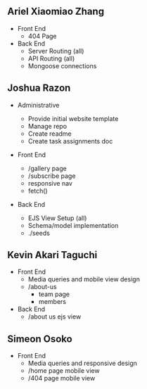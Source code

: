 ## Ariel Xiaomiao Zhang
  - Front End
    - 404 Page
  - Back End
    - Server Routing (all)
    - API Routing (all)
    - Mongoose connections

## Joshua Razon
  - Administrative
    - Provide initial website template
    - Manage repo
    - Create readme
    - Create task assignments doc
  
  - Front End
      - /gallery page
      - /subscribe page
      - responsive nav
      - fetch()
  
  - Back End
      - EJS View Setup (all)
      - Schema/model implementation
      - ./seeds

## Kevin Akari Taguchi
  - Front End
    - Media queries and mobile view design
    - /about-us
      - team page
      - members
  - Back End
    - /about us ejs view 
## Simeon Osoko
  - Front End
      - Media queries and responsive design
      - /home page mobile view
      - /404 page mobile view
